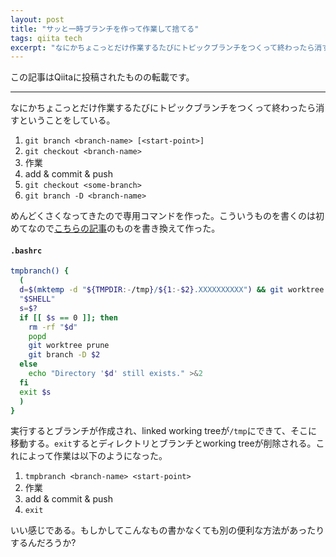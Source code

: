```yaml
---
layout: post
title: "サッと一時ブランチを作って作業して捨てる"
tags: qiita tech
excerpt: "なにかちょこっとだけ作業するたびにトピックブランチをつくって終わったら消すということをしている。めんどくさくなってきたので専用コマンドを作った。"
---
```

この記事はQiitaに投稿されたものの転載です。

---
なにかちょこっとだけ作業するたびにトピックブランチをつくって終わったら消すということをしている。

 1. `git branch <branch-name> [<start-point>]`
 2. `git checkout <branch-name>`
 3. 作業
 4. add & commit & push
 5. `git checkout <some-branch>`
 6. `git branch -D <branch-name>`

めんどくさくなってきたので専用コマンドを作った。こういうものを書くのは初めてなので[こちらの記事](http://qiita.com/kawaz/items/2b6ef25f63a4f5300e84)のものを書き換えて作った。

#### `.bashrc`

```bash
tmpbranch() {
  (
  d=$(mktemp -d "${TMPDIR:-/tmp}/${1:-$2}.XXXXXXXXXX") && git worktree add $d $1 -b $2 && pushd "$d" || exit 1
  "$SHELL"
  s=$?
  if [[ $s == 0 ]]; then
    rm -rf "$d"
    popd
    git worktree prune
    git branch -D $2
  else
    echo "Directory '$d' still exists." >&2
  fi
  exit $s
  )
}

```

実行するとブランチが作成され、linked working treeが`/tmp`にできて、そこに移動する。`exit`するとディレクトリとブランチとworking treeが削除される。これによって作業は以下のようになった。

 1. `tmpbranch <branch-name> <start-point>`
 2. 作業
 3. add & commit & push
 4. `exit`

いい感じである。もしかしてこんなもの書かなくても別の便利な方法があったりするんだろうか?
